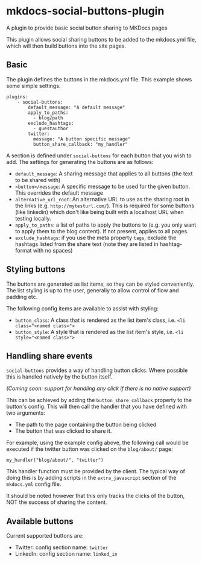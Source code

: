 # mkdocs-social-buttons-plugin
A plugin to provide basic social button sharing to MKDocs pages

This plugin allows social sharing buttons to be added to the mkdocs.yml file, which will then build buttons into the site pages.

## Basic

The plugin defines the buttons in the mkdocs.yml file. This example shows some simple settings.

```
plugins:
    - social-buttons:
        default_message: "A default message"
        apply_to_paths:
          - blog/path
        exclude_hashtags:
          - guestauthor
        twitter:
          message: "A button specific message"
          button_share_callback: "my_handler"
```

A section is defined under `social-buttons` for each button that you wish to add. The settings for generating the buttons are as follows:

 * `default_message`: A sharing message that applies to all buttons (the text to be shared with)
 * `<button>/message`: A specific message to be used for the given button. This overrides the default message
 * `alternative_url_root`: An alternative URL to use as the sharing root in the links (e.g. `http://mytesturl.com/`). This is required for some buttons (like linkedin) which don't like being built with a localhost URL when testing locally.
 * `apply_to_paths`: a list of paths to apply the buttons to (e.g. you only want to apply them to the blog content). If not present, applies to all pages.
 * `exclude_hashtags`: if you use the meta property `tags`, exclude the hashtags listed from the share text (note they are listed in hashtag-format with no spaces)

## Styling buttons

The buttons are generated as list items, so they can be styled conveniently. The list styling is up to the user, generally to allow control of flow and padding etc.

The following config items are available to assist with styling:

 * `button_class`: A class that is rendered as the list item's class, i.e. `<li class="<named class>">`
 * `button_style`: A style that is rendered as the list item's style, i.e. `<li style="<named class>">`

## Handling share events

`social-buttons` provides a way of handling button clicks. Where possible this is handled natively by the button itself.

_(Coming soon: support for handling any click if there is no native support)_

This can be achieved by adding the `button_share_callback` property to the button's config. This will then call the handler that you have defined with two arguments:

 * The path to the page containing the button being clicked
 * The button that was clicked to share it.

For example, using the example config above, the following call would be executed if the twitter button was clicked on the `blog/about/` page:

```
my_handler("blog/about/", "twitter")
```

This handler function must be provided by the client. The typical way of doing this is by adding scripts in the `extra_javascript` section of the `mkdocs.yml` config file.

It should be noted however that this only tracks the clicks of the button, NOT the success of sharing the content.

## Available buttons

Current supported buttons are:

 * Twitter: config section name: `twitter`
 * LinkedIn: config section name: `linked_in`
